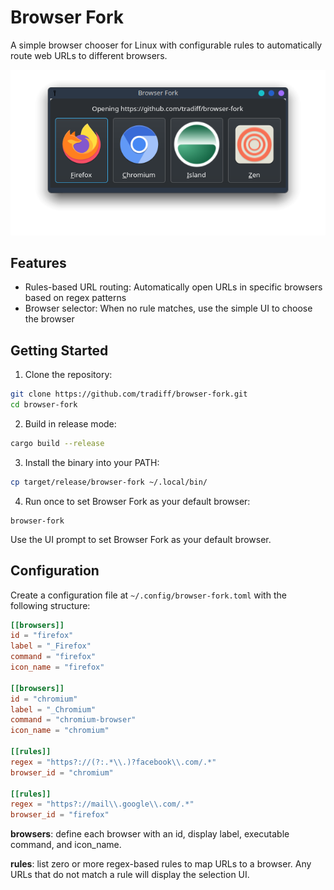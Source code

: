 # Browser Fork

A simple browser chooser for Linux with configurable rules to automatically route web URLs to different browsers.

![screenshot](media/screenshot.png)

## Features

- Rules-based URL routing: Automatically open URLs in specific browsers based on regex patterns
- Browser selector: When no rule matches, use the simple UI to choose the browser

## Getting Started

1. Clone the repository:
```sh
git clone https://github.com/tradiff/browser-fork.git
cd browser-fork
```

2. Build in release mode:

```sh
cargo build --release
```

3. Install the binary into your PATH:

```sh
cp target/release/browser-fork ~/.local/bin/
```

4. Run once to set Browser Fork as your default browser:

```
browser-fork
```

Use the UI prompt to set Browser Fork as your default browser.

## Configuration
Create a configuration file at `~/.config/browser-fork.toml` with the following structure:

```toml
[[browsers]]
id = "firefox"
label = "_Firefox"
command = "firefox"
icon_name = "firefox"

[[browsers]]
id = "chromium"
label = "_Chromium"
command = "chromium-browser"
icon_name = "chromium"

[[rules]]
regex = "https?://(?:.*\\.)?facebook\\.com/.*"
browser_id = "chromium"

[[rules]]
regex = "https?://mail\\.google\\.com/.*"
browser_id = "firefox"
```

**browsers**: define each browser with an id, display label, executable command, and icon_name.

**rules**: list zero or more regex-based rules to map URLs to a browser. Any URLs that do not match a rule will display the selection UI.
